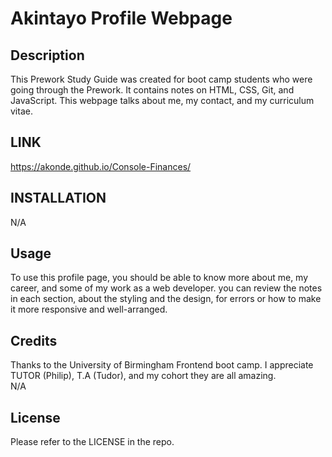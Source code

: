 # Akintayo Profile Webpage

## Description

This Prework Study Guide was created for boot camp students who were going through the Prework. It contains notes on HTML, CSS, Git, and JavaScript.
This webpage talks about me, my contact, and my curriculum vitae.
## LINK
https://akonde.github.io/Console-Finances/

## INSTALLATION 
N/A

## Usage

To use this profile page,  you should be able to know more about me, my career, and some of my work as a web developer. you can review the notes in each section, about the styling and the design, for errors or how to make it more responsive and well-arranged. 

## Credits
Thanks to the University of Birmingham Frontend boot camp. I appreciate TUTOR (Philip), T.A (Tudor), and my cohort they are all amazing.  
N/A

## License

Please refer to the LICENSE in the repo.

